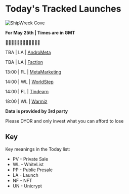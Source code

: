 
# Today's Tracked Launches

![ShipWreck Cove](https://files.catbox.moe/24q2m5.jpg) 

**For May 25th | Times are in GMT**

🏴‍☠️🏴‍☠️🏴‍☠️🏴‍☠️🏴‍☠️🏴‍☠️

TBA  | LA |  [AndroMeta](https://t.me/andrometatoken)

 TBA  | LA |  [Faction](https://t.me/FactionBSC)

13:00 | FL |  [MetaMarketing](https://t.me/MetaMarketingDAO)

14:00 | WL |  [WorldStep](https://t.me/WorldStepOfficial)

14:00 | FL |  [Tindearn](https://t.me/tindearngroup)

18:00 | WL |  [Warmiz](https://t.me/WARMIZOFFICIAL)


**Data is provided by 3rd party**

Please DYOR and only invest what you can afford to lose

## Key
Key meanings in the Today list:

- PV - Private Sale
- WL - WhiteList
- PP - Public Presale
- LA - Launch
- NF - NFT
- UN - Unicrypt